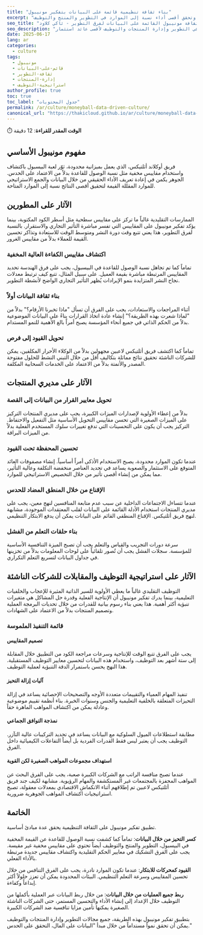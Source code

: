 ```yaml
---
title: "بناء ثقافة تنظيمية قائمة على البيانات بتفكير مونيبول"
excerpt: "كيفية تطبيق استراتيجية مونيبول التي تكتشف القيمة المخفية من خلال البيانات وتحقق أقصى أداء نسبة إلى الموارد في التطوير والمنتج والتوظيف"
seo_title: "ثقافة مونيبول القائمة على البيانات لفرق التطوير - ثاكي كلاود"
seo_description: "حوّل مؤسستك بتفكير مونيبول. ابن ثقافة قائمة على البيانات في التطوير وإدارة المنتجات والتوظيف لأقصى عائد استثمار."
date: 2025-06-17
lang: ar
categories:
  - culture
tags:
  - مونيبول
  - قائم-على-البيانات
  - ثقافة-التطوير
  - إدارة-المنتجات
  - استراتيجية-التوظيف
author_profile: true
toc: true
toc_label: "جدول المحتويات"
permalink: /ar/culture/moneyball-data-driven-culture/
canonical_url: "https://thakicloud.github.io/ar/culture/moneyball-data-driven-culture/"
---
```


⏱️ **الوقت المقدر للقراءة**: 12 دقيقة

## مفهوم مونيبول الأساسي

فريق أوكلاند أثلتيكس، الذي يعمل بميزانية محدودة، ثوّر لعبة البيسبول باكتشاف واستخدام مقاييس مخفية مثل نسبة الوصول للقاعدة بدلاً من الاعتماد على الحدس. الجوهر يكمن في إعادة تعريف الأداء الحقيقي من خلال البيانات والجمع الاستراتيجي للموارد المقللة القيمة لتحقيق أقصى النتائج نسبة إلى الموارد المتاحة.

## الآثار على المطورين

الممارسات التقليدية غالباً ما تركز على مقاييس سطحية مثل أسطر الكود المكتوبة، بينما يؤكد تفكير مونيبول على المقاييس التي تفسر مباشرة التأثير التجاري والاستقرار. بالنسبة لفرق التطوير، هذا يعني تتبع وقت دورة النشر ومتوسط الوقت للاستعادة وتذاكر تحسين القيمة للعملاء بدلاً من مقاييس الغرور.

### اكتشاف مقاييس الكفاءة العالية المخفية

تماماً كما تم تجاهل نسبة الوصول للقاعدة في البيسبول، يجب على فرق الهندسة تحديد المقاييس المرتبطة مباشرة بقيمة العميل. على سبيل المثال، تتبع كيف ترتبط معدلات نجاح النشر المتزايدة بنمو الإيرادات يُظهر التأثير التجاري الواضح لأنشطة التطوير.

### بناء ثقافة البيانات أولاً

أثناء المراجعات والاستعادات، يجب على الفرق أن تسأل "ماذا تخبرنا الأرقام؟" بدلاً من "لماذا شعرت بهذه الطريقة؟" إنشاء عادة اتخاذ القرارات بناءً على البيانات الموضوعية بدلاً من الحكم الذاتي في جميع أنحاء المؤسسة يصبح أمراً بالغ الأهمية للنمو المستدام.

### تحويل القيود إلى فرص

تماماً كما اكتشف فريق أثلتيكس لاعبين مجهولين بدلاً من الوكلاء الأحرار المكلفين، يمكن للشركات الناشئة تحقيق نتائج مماثلة بتكاليف أقل من خلال التبني النشط للحلول مفتوحة المصدر والأتمتة بدلاً من الاعتماد على الخدمات السحابية المكلفة.

## الآثار على مديري المنتجات

### تحويل معايير القرار من البيانات إلى القصة

بدلاً من إعطاء الأولوية لإصدارات الميزات الكبيرة، يجب على مديري المنتجات التركيز على الميزات الصغيرة التي تحسن مقاييس التحويل الأساسية مثل التفعيل والاحتفاظ. التركيز يجب أن يكون على التحسينات التي تدفع تغييرات سلوك المستخدم الفعلية بدلاً من الميزات البراقة.

### تحسين المحفظة تحت القيود

عندما تكون الموارد محدودة، يصبح الاستخدام الأذكى أمراً أساسياً. إنشاء مصفوفات العائد المتوقع على الاستثمار والصعوبة يساعد في تحديد العناصر منخفضة التكلفة وعالية التأثير، مما يمكن من إنشاء أقصى تأثير من خلال التخصيص الاستراتيجي للموارد.

### الإقناع من خلال المنطق المضاد للحدس

عندما تتساءل الاجتماعات الداخلية عن سبب عدم متابعة المنافسين لنهج معين، يجب على مديري المنتجات استخدام الأدلة القائمة على البيانات لقلب المعتقدات الموجودة، مشابهة لنهج فريق أثلتيكس. الإقناع المنطقي القائم على البيانات يمكن أن يدفع الابتكار التنظيمي.

### بناء حلقات التعلم من الفشل

سرعة دورات التجريب والقياس والتعلم يجب أن تصبح الميزة التنافسية الأساسية للمؤسسة. سجلات الفشل يجب أن تُصور تلقائياً على لوحات المعلومات بدلاً من تخزينها في جداول البيانات لتسريع التعلم التكراري.

## الآثار على استراتيجية التوظيف والمقابلات للشركات الناشئة

التوظيف التقليدي غالباً ما يعطي الأولوية للسير الذاتية المثيرة للإعجاب والخلفيات التعليمية، بينما يدرك تفكير مونيبول أن الإنتاجية الفعلية وقدرة حل المشاكل هي متغيرات تنبؤية أكثر أهمية. هذا يعني بناء رسوم بيانية للقدرات من خلال تحديات البرمجة العملية وتصميم المنتجات بدلاً من الاعتماد على الشهادات.

### قائمة التنفيذ الملموسة

#### تصميم المقاييس

يجب على الفرق تتبع الوقت للإنتاجية وسرعات مراجعة الكود من التطبيق خلال المقابلة إلى ستة أشهر بعد التوظيف، واستخدام هذه البيانات لتحسين معايير التوظيف المستقبلية. هذا النهج يحسن باستمرار الدقة التنبؤية لعملية التوظيف.

#### آليات إزالة التحيز

تنفيذ المهام العمياء والتقييمات متعددة الأوجه والتصحيحات الإحصائية يساعد في إزالة التحيزات المتعلقة بالخلفية التعليمية والجنس وسنوات الخبرة. بناء أنظمة تقييم موضوعية وعادلة يمكن من اكتشاف المواهب الماهرة حقاً.

#### نمذجة التوافق الجماعي

مطابقة استطلاعات الميول السلوكية مع البيانات يساعد في تحديد التركيبات عالية التآزر. التوظيف يجب أن يعتبر ليس فقط القدرات الفردية بل أيضاً التفاعلات الكيميائية داخل الفرق.

#### استهداف مجموعات المواهب الصغيرة لكن القوية

عندما تصبح منافسة الراتب مع الشركات الكبيرة صعبة، يجب على الفرق البحث عن المواهب المحفزة بالمجتمعات غير المستكشفة والمهام الرؤيوية. مشابهة لكيف جند فريق أثلتيكس لاعبين تم إطلاقهم أثناء الانكماش الاقتصادي بمعدلات معقولة، تصبح استراتيجيات اكتشاف المواهب الجوهرية ضرورية.

## الخاتمة

تطبيق تفكير مونيبول على الثقافة التنظيمية يحقق عدة مبادئ أساسية.

**كسر التحيز من خلال البيانات**: تماماً كما كشفت نسبة الوصول للقاعدة عن القيمة المخفية في البيسبول، التطوير والمنتج والتوظيف أيضاً تحتوي على مقاييس مخفية غير مقيسة. يجب على الفرق التشكيك في معايير الحكم التقليدية واكتشاف مقاييس جديدة مرتبطة بالأداء الفعلي.

**القيود كمحركات للابتكار**: عندما تكون الموارد نادرة، يجب على الفرق التنافس من خلال تحسين المقاييس وسرعة التعلم التنظيمي. البيئات المحدودة يمكن أن تعزز حلولاً أكثر إبداعاً وكفاءة.

**ربط جميع العمليات من خلال البيانات**: من خلال ربط البيانات عبر العملية بأكملها من التوظيف خلال الإعداد إلى إنشاء الأداء والتحسين المستمر، حتى الشركات الناشئة الصغيرة يمكنها تأمين مزايا تنافسية ضد الشركات الكبيرة.

بتطبيق تفكير مونيبول بهذه الطريقة، جميع مجالات التطوير وإدارة المنتجات والتوظيف يمكن أن تحقق نمواً مستداماً من خلال مبدأ "البيانات على المال، التحقق على الحدس."
